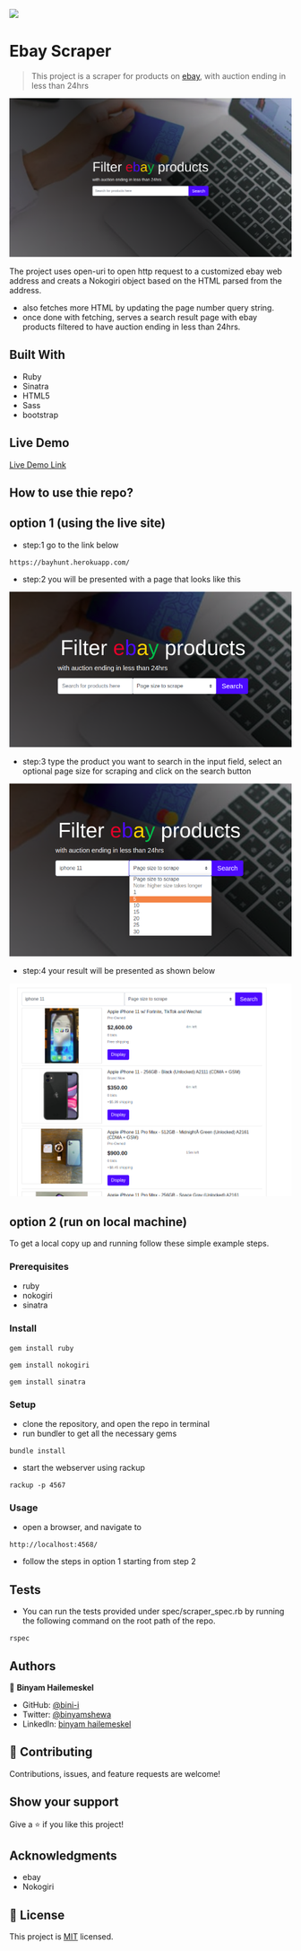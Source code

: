 ![](https://img.shields.io/badge/Microverse-blueviolet)

# Ebay Scraper

> This project is a scraper for products on [ebay](https://ebay.com), with auction ending in less than 24hrs

![screenshot](./assets/img/app_screenshot.png)

The project uses open-uri to open http request to a customized ebay web address and creats a Nokogiri object based on the HTML parsed from the address.
- also fetches more HTML by updating the page number query string.
- once done with fetching, serves a search result page with ebay products filtered to have auction ending in less than 24hrs.

## Built With

- Ruby
- Sinatra
- HTML5
- Sass
- bootstrap

## Live Demo

[Live Demo Link](https://bayhunt.herokuapp.com/)

## How to use thie repo?

## option 1 (using the live site)

- step:1 go to the link below
```
https://bayhunt.herokuapp.com/
```
- step:2 you will be presented with a page that looks like this

![screenshot](./assets/img/app_screenshot2.png)

- step:3 type the product you want to search in the input field, select an optional page size for scraping and click on the search button

![screenshot](./assets/img/app_screenshot3.png)

- step:4 your result will be presented as shown below

![screenshot](./assets/img/app_screenshot4.png)

## option 2 (run on local machine)

To get a local copy up and running follow these simple example steps.

### Prerequisites

- ruby
- nokogiri
- sinatra

### Install
```
gem install ruby 
```
```
gem install nokogiri
```
```
gem install sinatra
```

### Setup

- clone the repository, and open the repo in terminal
- run bundler to get all the necessary gems
```
bundle install
```
- start the webserver using rackup
```
rackup -p 4567
```

### Usage

- open a browser, and navigate to
```
http://localhost:4568/
```
- follow the steps in option 1 starting from step 2

## Tests
- You can run the tests provided under spec/scraper_spec.rb by running the following command on the root path of the repo.
```
rspec
```

## Authors

👤 **Binyam Hailemeskel**

- GitHub: [@bini-i](https://github.com/bini-i)
- Twitter: [@binyamshewa](https://twitter.com/binyamshewa)
- LinkedIn: [binyam hailemeskel](https://www.linkedin.com/in/bini-i/)

## 🤝 Contributing

Contributions, issues, and feature requests are welcome!

## Show your support

Give a ⭐️ if you like this project!

## Acknowledgments

- ebay
- Nokogiri

## 📝 License

This project is [MIT](./LICENSE) licensed.
